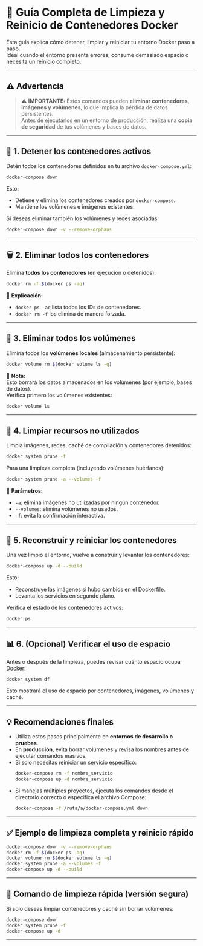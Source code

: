 ﻿# 🧹 Guía Completa de Limpieza y Reinicio de Contenedores Docker

Esta guía explica cómo detener, limpiar y reiniciar tu entorno Docker paso a paso.  
Ideal cuando el entorno presenta errores, consume demasiado espacio o necesita un reinicio completo.

---

## ⚠️ Advertencia

> ⚠️ **IMPORTANTE:** Estos comandos pueden **eliminar contenedores, imágenes y volúmenes**, lo que implica la pérdida de datos persistentes.  
> Antes de ejecutarlos en un entorno de producción, realiza una **copia de seguridad** de tus volúmenes y bases de datos.

---

## 🧩 1. Detener los contenedores activos

Detén todos los contenedores definidos en tu archivo `docker-compose.yml`:

```bash
docker-compose down
```

Esto:
- Detiene y elimina los contenedores creados por `docker-compose`.
- Mantiene los volúmenes e imágenes existentes.

Si deseas eliminar también los volúmenes y redes asociadas:

```bash
docker-compose down -v --remove-orphans
```

---

## 🗑️ 2. Eliminar todos los contenedores

Elimina **todos los contenedores** (en ejecución o detenidos):

```bash
docker rm -f $(docker ps -aq)
```

📘 **Explicación:**
- `docker ps -aq` lista todos los IDs de contenedores.
- `docker rm -f` los elimina de manera forzada.

---

## 💾 3. Eliminar todos los volúmenes

Elimina todos los **volúmenes locales** (almacenamiento persistente):

```bash
docker volume rm $(docker volume ls -q)
```

📘 **Nota:**  
Esto borrará los datos almacenados en los volúmenes (por ejemplo, bases de datos).  
Verifica primero los volúmenes existentes:

```bash
docker volume ls
```

---

## 🧼 4. Limpiar recursos no utilizados

Limpia imágenes, redes, caché de compilación y contenedores detenidos:

```bash
docker system prune -f
```

Para una limpieza completa (incluyendo volúmenes huérfanos):

```bash
docker system prune -a --volumes -f
```

📘 **Parámetros:**
- `-a`: elimina imágenes no utilizadas por ningún contenedor.
- `--volumes`: elimina volúmenes no usados.
- `-f`: evita la confirmación interactiva.

---

## 🚀 5. Reconstruir y reiniciar los contenedores

Una vez limpio el entorno, vuelve a construir y levantar los contenedores:

```bash
docker-compose up -d --build
```

Esto:
- Reconstruye las imágenes si hubo cambios en el Dockerfile.
- Levanta los servicios en segundo plano.

Verifica el estado de los contenedores activos:

```bash
docker ps
```

---

## 📊 6. (Opcional) Verificar el uso de espacio

Antes o después de la limpieza, puedes revisar cuánto espacio ocupa Docker:

```bash
docker system df
```

Esto mostrará el uso de espacio por contenedores, imágenes, volúmenes y caché.

---

## 💡 Recomendaciones finales

- Utiliza estos pasos principalmente en **entornos de desarrollo o pruebas**.  
- En **producción**, evita borrar volúmenes y revisa los nombres antes de ejecutar comandos masivos.
- Si solo necesitas reiniciar un servicio específico:
  ```bash
  docker-compose rm -f nombre_servicio
  docker-compose up -d nombre_servicio
  ```
- Si manejas múltiples proyectos, ejecuta los comandos desde el directorio correcto o especifica el archivo Compose:
  ```bash
  docker-compose -f /ruta/a/docker-compose.yml down
  ```

---

## ✅ Ejemplo de limpieza completa y reinicio rápido

```bash
docker-compose down -v --remove-orphans
docker rm -f $(docker ps -aq)
docker volume rm $(docker volume ls -q)
docker system prune -a --volumes -f
docker-compose up -d --build
```

---

## 🧠 Comando de limpieza rápida (versión segura)

Si solo deseas limpiar contenedores y caché sin borrar volúmenes:

```bash
docker-compose down
docker system prune -f
docker-compose up -d
```

---
